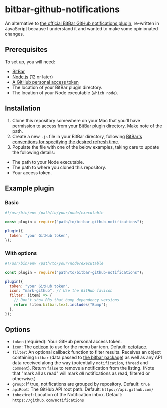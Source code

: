 # bitbar-github-notifications

An alternative to [the official BitBar GitHub notifications plugin](https://github.com/matryer/bitbar-plugins/blob/master/Dev/GitHub/notifications.30s.py), re-written in JavaScript because I understand it and wanted to make some opinionated changes.

## Prerequisites

To set up, you will need:

- [BitBar](https://getbitbar.com/)
- [Node.js](https://nodejs.org/en/) (12 or later)
- [A GitHub personal access token](https://help.github.com/en/github/authenticating-to-github/creating-a-personal-access-token-for-the-command-line)
- The location of your BitBar plugin directory.
- The location of your Node executable (`which node`).

## Installation

1. Clone this repository somewhere on your Mac that you'll have permission to access from your BitBar plugin directory. Make note of the path.
1. Create a new `.js` file in your BitBar directory, following [BitBar's conventions for specifying the desired refresh time](https://github.com/matryer/bitbar#configure-the-refresh-time).
1. Populate the file with one of the below examples, taking care to update the following details:

- The path to your Node executable.
- The path to where you cloned this repository.
- Your access token.

## Example plugin

### Basic

```js
#!/usr/bin/env /path/to/your/node/executable

const plugin = require("path/to/bitbar-github-notifications");

plugin({
  token: "your GitHub token",
});
```

### With options

```js
#!/usr/bin/env /path/to/your/node/executable

const plugin = require("path/to/bitbar-github-notifications");

plugin({
  token: "your GitHub token",
  icon: "mark-github", // Use the GitHub favicon
  filter: (item) => {
    // Don't show PRs that bump dependency versions
    return !item.bitbar.text.includes("Bump");
  },
});
```

## Options

- `token` (required): Your GitHub personal access token.
- `icon`: The [octicon](https://primer.style/octicons/) to use for the menu bar icon. Default: [octoface](https://primer.style/octicons/octoface-16).
- `filter`: An optional callback function to filter results. Receives an object containing `bitbar` (data passed to [the bitbar package](https://github.com/sindresorhus/bitbar#usage)) as well as any API data received along the way (potentially `notification`, `thread` and `comment`). Return `false` to remove a notification from the listing. (Note that "mark all as read" will mark _all_ notifications as read, filtered or otherwise.)
- `group`: If true, notifications are grouped by repository. Default: `true`
- `apiRoot`: The GitHub API root path. Default: `https://api.github.com/`
- `inboxHref`: Location of the Notification inbox. Default: `https://github.com/notifications`

